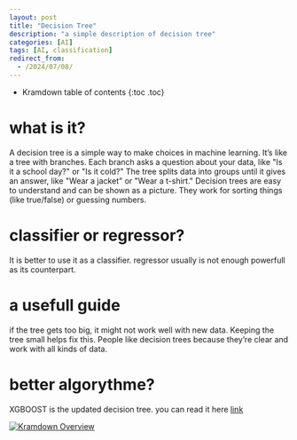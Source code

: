 ```yaml
---
layout: post
title: "Decision Tree"
description: "a simple description of decision tree"
categories: [AI]
tags: [AI, classification]
redirect_from:
  - /2024/07/08/
---
```



* Kramdown table of contents
{:toc .toc}

# what is it?
A decision tree is a simple way to make choices in machine learning.
It’s like a tree with branches. Each branch asks a question about your data, like "Is it a school day?" or "Is it cold?" The tree splits data into groups until it gives an answer, like "Wear a jacket" or "Wear a t-shirt."
Decision trees are easy to understand and can be shown as a picture. They work for sorting things (like true/false) or guessing numbers.

# classifier or regressor?
It is better to use it as a classifier. regressor usually is not enough powerfull as its counterpart.

# a usefull guide
if the tree gets too big, it might not work well with new data.
Keeping the tree small helps fix this. People like decision trees because they’re clear and work with all kinds of data.

# better algorythme?
XGBOOST is the updated decision tree. you can read it here [link]([https://siavash-aghajani.github.io/blog/2025/03/20/XGBOOST]) 

<a class="post-image" href="/assets/images/posts/dt.jpg">
<img itemprop="image" data-src="/assets/images/posts/dt.jpg" src="/assets/javascripts/unveil/loader.gif" alt="Kramdown Overview" />
</a>
